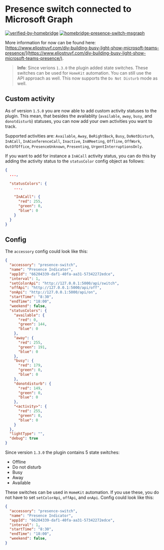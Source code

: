 # Presence switch connected to Microsoft Graph

[![verified-by-homebridge](https://badgen.net/badge/homebridge/verified/purple)](https://github.com/homebridge/homebridge/wiki/Verified-Plugins) 
[![homebridge-presence-switch-msgraph](https://badgen.net/npm/v/homebridge-presence-switch-msgraph)](https://www.npmjs.com/package/homebridge-presence-switch-msgraph)

More information for now can be found here: [https://www.eliostruyf.com/diy-building-busy-light-show-microsoft-teams-presence/](https://www.eliostruyf.com/diy-building-busy-light-show-microsoft-teams-presence/).

> **Info**: Since verions `1.3.0` the plugin added state switches. These switches can be used for `HomeKit` automation. You can still use the API approach as well. This now supports the `Do Not Disturb` mode as well.

## Custom activity

As of version `1.5.0` you are now able to add custom activity statuses to the plugin. This mean, that besides the availablity (`available`, `away`, `busy`, and `donotdisturb`) statuses, you can now add your own activities you want to track. 

Supported activities are: `Available`, `Away`, `BeRightBack`, `Busy`, `DoNotDisturb`, `InACall`, `InAConferenceCall`, `Inactive`, `InAMeeting`, `Offline`, `OffWork`, `OutOfOffice`, `PresenceUnknown`, `Presenting`, `UrgentInterruptionsOnly`.

If you want to add for instance a `InACall` activity status, you can do this by adding the activity status to the `statusColor` config object as follows:

```json
{
  ...,

  "statusColors": {
    ...,

    "InACall": {
      "red": 255,
      "green": 0,
      "blue": 0
    }
  }
}
```

## Config

The `accessory` config could look like this:

```json
{
  "accessory": "presence-switch",
  "name": "Presence Indicator",
  "appId": "66204339-daf1-40fa-aa31-57342272edce",
  "interval": 1,
  "setColorApi": "http://127.0.0.1:5000/api/switch",
  "offApi": "http://127.0.0.1:5000/api/off",
  "onApi": "http://127.0.0.1:5000/api/on",
  "startTime": "8:30",
  "endTime": "18:00",
  "weekend": false,
  "statusColors": {
    "available": {
      "red": 0,
      "green": 144,
      "blue": 0
    },
    "away": {
      "red": 255,
      "green": 191,
      "blue": 0
    },
    "busy": {
      "red": 179,
      "green": 0,
      "blue": 0
    },
    "donotdisturb": {
      "red": 149,
      "green": 0,
      "blue": 0
    },
    "<activity>": {
      "red": 255,
      "green": 0,
      "blue": 0
    }
  },
  "lightType": "",
  "debug": true
}
```

Since version `1.3.0` the plugin contains 5 state switches:

- Offline
- Do not disturb
- Busy
- Away
- Available

These switches can be used in `HomeKit` automation. If you use these, you do not have to set `setColorApi`, `offApi`, and `onApi`. Config could look like this:

```json
{
  "accessory": "presence-switch",
  "name": "Presence Indicator",
  "appId": "66204339-daf1-40fa-aa31-57342272edce",
  "interval": 1,
  "startTime": "8:30",
  "endTime": "18:00",
  "weekend": false,
}
```